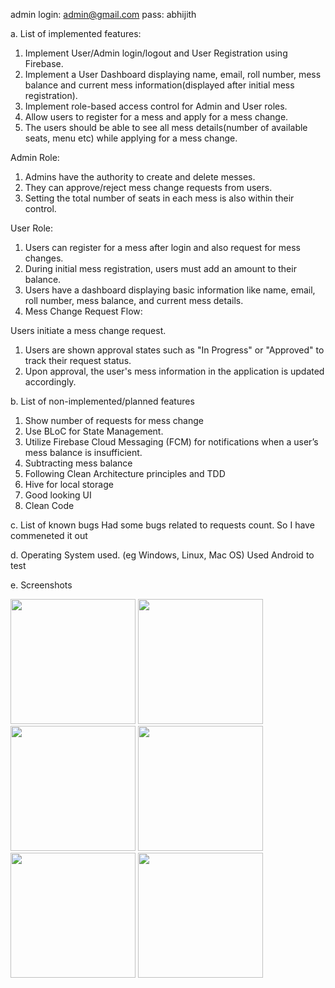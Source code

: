 admin login: admin@gmail.com
pass: abhijith

a. List of implemented features:

1. Implement User/Admin login/logout and User Registration using Firebase.
2. Implement a User Dashboard displaying name, email, roll number, mess balance and current mess information(displayed after initial mess registration).
3. Implement role-based access control for Admin and User roles.
4. Allow users to register for a mess and apply for a mess change.
5. The users should be able to see all mess details(number of available seats, menu etc) while applying for a mess change.

Admin Role:
1. Admins have the authority to create and delete messes.
2. They can approve/reject mess change requests from users.
3. Setting the total number of seats in each mess is also within their control.

User Role:
1. Users can register for a mess after login and also request for mess changes.
2. During initial mess registration, users must add an amount to their balance.
3. Users have a dashboard displaying basic information like name, email, roll number, mess balance, and current mess details.
4. Mess Change Request Flow:

Users initiate a mess change request.
1. Users are shown approval states such as "In Progress" or "Approved" to track their request status.
2. Upon approval, the user's mess information in the application is updated accordingly.

b. List of non-implemented/planned features
1. Show number of requests for mess change
2. Use BLoC for State Management.
3. Utilize Firebase Cloud Messaging (FCM) for notifications when a user’s mess balance is insufficient.
4. Subtracting mess balance
5. Following Clean Architecture principles and TDD
6. Hive for local storage
7. Good looking UI
8. Clean Code

c. List of known bugs
Had some bugs related to requests count. So I have commeneted it out

d. Operating System used. (eg Windows, Linux, Mac OS) Used Android to test

e. Screenshots

 <img src="https://github.com/sogalabhi/IRIS_2023_ABHIJITH_SOGAL_V_231CV203/assets/86911149/c2116fe1-5a62-4902-86ee-f5aad39385e1" width="200" >
 <img src="https://github.com/sogalabhi/IRIS_2023_ABHIJITH_SOGAL_V_231CV203/assets/86911149/535df152-3517-49e8-989d-c44879d8d4bf" width="200" >
 <img src="https://github.com/sogalabhi/IRIS_2023_ABHIJITH_SOGAL_V_231CV203/assets/86911149/339a6fed-2754-4688-8055-60df57e6d0a0" width="200" >
 <img src="https://github.com/sogalabhi/IRIS_2023_ABHIJITH_SOGAL_V_231CV203/assets/86911149/4ab315e1-a2e8-4cb4-97ee-ac56bc06eb52" width="200" >
 <img src="https://github.com/sogalabhi/IRIS_2023_ABHIJITH_SOGAL_V_231CV203/assets/86911149/c9042937-863c-40e9-a490-948859c29d87" width="200" >
 <img src="https://github.com/sogalabhi/IRIS_2023_ABHIJITH_SOGAL_V_231CV203/assets/86911149/f6ae1c65-929a-47d1-9c60-5bb5a20f0678" width="200" >
 

